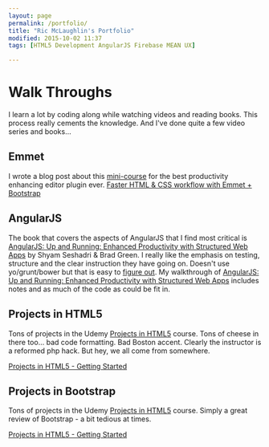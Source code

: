 ```yaml
---
layout: page
permalink: /portfolio/
title: "Ric McLaughlin's Portfolio"
modified: 2015-10-02 11:37
tags: [HTML5 Development AngularJS Firebase MEAN UX]

---
```

# Walk Throughs
I learn a lot by coding along while watching videos and reading books. This process really cements the knowledge. And I've done quite a few video series and books...

## Emmet
I wrote a blog post about this [mini-course](https://www.udemy.com/emmet-video-tutorials/) for the best productivity enhancing editor plugin ever. [Faster HTML & CSS workflow with Emmet + Bootstrap](http://ric.mclaughlin.today/prj_html5_emmet/)

## AngularJS
The book that covers the aspects of AngularJS that I find most critical is [AngularJS: Up and Running: Enhanced Productivity with Structured Web Apps](http://www.amazon.com/AngularJS-Running-Enhanced-Productivity-Structured-ebook/dp/B00NF07FSC) by Shyam Seshadri & Brad Green. I really like the emphasis on testing, structure and the clear instruction they have going on. Doesn't use yo/grunt/bower but that is easy to [figure out](http://yeoman.io/codelab/index.html). My walkthrough of [AngularJS: Up and Running: Enhanced Productivity with Structured Web Apps](http://ric.mclaughlin.today/ngup_n_running/) includes notes and as much of the code as could be fit in. 

## Projects in HTML5
Tons of projects in the Udemy [Projects in HTML5](https://www.udemy.com/projects-in-html5/learn/#/) course. Tons of cheese in there too... bad code formatting. Bad Boston accent. Clearly the instructor is a reformed php hack. But hey, we all come from somewhere.

[Projects in HTML5 - Getting Started](http://ric.mclaughlin.today/prj_html5_get_started/) 

## Projects in Bootstrap
Tons of projects in the Udemy [Projects in HTML5](https://www.udemy.com/projects-in-html5/learn/#/) course. Simply a great review of Bootstrap - a bit tedious at times.

[Projects in HTML5 - Getting Started](http://ric.mclaughlin.today/prj_html5_get_started/) 

